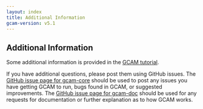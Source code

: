 ```yaml
---
layout: index
title: Additional Information
gcam-version: v5.1
---
```

## Additional Information

Some additional information is provided in the [GCAM tutorial](http://www.globalchange.umd.edu/data/annual-meetings/2018/GCAM_Tutorial_2018.pdf). 

If you have additional questions, please post them using GitHub issues. The [GitHub issue page for gcam-core](https://github.com/JGCRI/gcam-core/issues) should be used to post any issues you have getting GCAM to run, bugs found in GCAM, or suggested improvements. The [GitHub issue page for gcam-doc](https://github.com/JGCRI/gcam-doc/issues) should be used for any requests for documentation or further explanation as to how GCAM works.


